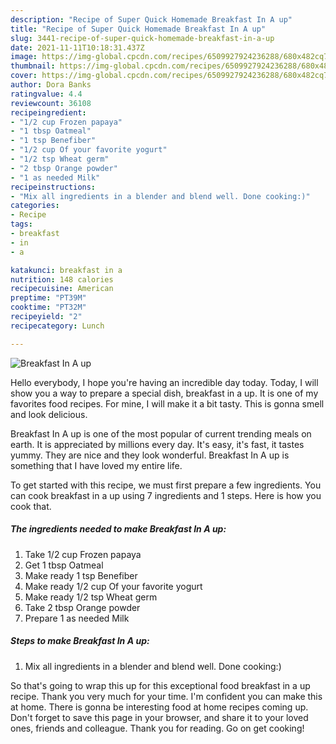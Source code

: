 ```yaml
---
description: "Recipe of Super Quick Homemade Breakfast In A up"
title: "Recipe of Super Quick Homemade Breakfast In A up"
slug: 3441-recipe-of-super-quick-homemade-breakfast-in-a-up
date: 2021-11-11T10:18:31.437Z
image: https://img-global.cpcdn.com/recipes/6509927924236288/680x482cq70/breakfast-in-a-up-recipe-main-photo.jpg
thumbnail: https://img-global.cpcdn.com/recipes/6509927924236288/680x482cq70/breakfast-in-a-up-recipe-main-photo.jpg
cover: https://img-global.cpcdn.com/recipes/6509927924236288/680x482cq70/breakfast-in-a-up-recipe-main-photo.jpg
author: Dora Banks
ratingvalue: 4.4
reviewcount: 36108
recipeingredient:
- "1/2 cup Frozen papaya"
- "1 tbsp Oatmeal"
- "1 tsp Benefiber"
- "1/2 cup Of your favorite yogurt"
- "1/2 tsp Wheat germ"
- "2 tbsp Orange powder"
- "1 as needed Milk"
recipeinstructions:
- "Mix all ingredients in a blender and blend well. Done cooking:)"
categories:
- Recipe
tags:
- breakfast
- in
- a

katakunci: breakfast in a 
nutrition: 148 calories
recipecuisine: American
preptime: "PT39M"
cooktime: "PT32M"
recipeyield: "2"
recipecategory: Lunch

---
```



![Breakfast In A up](https://img-global.cpcdn.com/recipes/6509927924236288/680x482cq70/breakfast-in-a-up-recipe-main-photo.jpg)

Hello everybody, I hope you're having an incredible day today. Today, I will show you a way to prepare a special dish, breakfast in a up. It is one of my favorites food recipes. For mine, I will make it a bit tasty. This is gonna smell and look delicious.

Breakfast In A up is one of the most popular of current trending meals on earth. It is appreciated by millions every day. It's easy, it's fast, it tastes yummy. They are nice and they look wonderful. Breakfast In A up is something that I have loved my entire life.




To get started with this recipe, we must first prepare a few ingredients. You can cook breakfast in a up using 7 ingredients and 1 steps. Here is how you cook that.

<!--inarticleads1-->

##### The ingredients needed to make Breakfast In A up:

1. Take 1/2 cup Frozen papaya
1. Get 1 tbsp Oatmeal
1. Make ready 1 tsp Benefiber
1. Make ready 1/2 cup Of your favorite yogurt
1. Make ready 1/2 tsp Wheat germ
1. Take 2 tbsp Orange powder
1. Prepare 1 as needed Milk




<!--inarticleads2-->

##### Steps to make Breakfast In A up:

1. Mix all ingredients in a blender and blend well. Done cooking:)




So that's going to wrap this up for this exceptional food breakfast in a up recipe. Thank you very much for your time. I'm confident you can make this at home. There is gonna be interesting food at home recipes coming up. Don't forget to save this page in your browser, and share it to your loved ones, friends and colleague. Thank you for reading. Go on get cooking!
